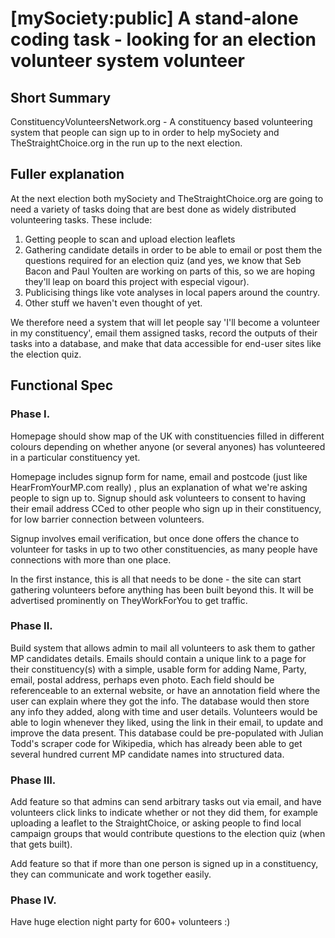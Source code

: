 # [mySociety:public] A stand-alone coding task - looking for an	election volunteer system volunteer #

## Short Summary ##

ConstituencyVolunteersNetwork.org - A constituency based volunteering
system that people can sign up to in order to help mySociety and
TheStraightChoice.org in the run up to the next election.


## Fuller explanation ##

At the next election both mySociety and TheStraightChoice.org are
going to need a variety of tasks doing that are best done as widely
distributed volunteering tasks. These include:

  1. Getting people to scan and upload election leaflets
  1. Gathering candidate details in order to be able to email or post them the questions required for an election quiz (and yes, we know that Seb Bacon and Paul Youlten are working on parts of this, so we are hoping they'll leap on board this project with especial vigour).
  1. Publicising things like vote analyses in local papers around the country.
  1. Other stuff we haven't even thought of yet.

We therefore need a system that will let people say 'I'll become a
volunteer in my constituency', email them assigned tasks, record the
outputs of their tasks into a database, and make that data accessible
for end-user sites like the election quiz.


## Functional Spec ##

### Phase I. ###

Homepage should show map of the UK with constituencies filled in
different colours depending on whether anyone (or several anyones) has
volunteered in a particular constituency yet.

Homepage includes signup form for name, email and postcode (just like
HearFromYourMP.com really) , plus an explanation of what we're asking
people to sign up to. Signup should ask volunteers to consent to
having their email address CCed to other people who sign up in their
constituency, for low barrier connection between volunteers.

Signup involves email verification, but once done offers the chance to
volunteer for tasks in up to two other constituencies, as many people
have connections with more than one place.

In the first instance, this is all that needs to be done - the site
can start gathering volunteers before anything has been built beyond
this. It will be advertised prominently on TheyWorkForYou to get
traffic.

### Phase II. ###

Build system that allows admin to mail all volunteers to ask them to
gather MP candidates details. Emails should contain a unique link to a
page for their constituency(s) with a simple, usable form for adding
Name, Party, email, postal address, perhaps even photo. Each field
should be referenceable to an external website, or have an annotation
field where the user can explain where they got the info. The database
would then store any info they added, along with time and user
details. Volunteers would be able to login whenever they liked, using
the link in their email, to update and improve the data present. This
database could be pre-populated with Julian Todd's scraper code for
Wikipedia, which has already been able to get several hundred current
MP candidate names into structured data.

### Phase III. ###

Add feature so that admins can send arbitrary tasks out via email, and
have volunteers click links to indicate whether or not they did them,
for example uploading a leaflet to the StraightChoice, or asking
people to find local campaign groups that would contribute questions
to the election quiz (when that gets built).

Add feature so that if more than one person is signed up in a
constituency, they can communicate and work together easily.

### Phase IV. ###

Have huge election night party for 600+ volunteers  :)
